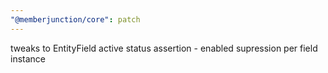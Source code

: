```yaml
---
"@memberjunction/core": patch
---
```


tweaks to EntityField active status assertion - enabled supression per field instance
